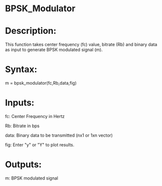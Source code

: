 # BPSK_Modulator


# Description:
  This function takes center frequency (fc) value, bitrate (Rb) and binary data as
  input to generate BPSK modulated signal (m).


# Syntax:

  m = bpsk_modulator(fc,Rb,data,fig)


# Inputs:

  fc: Center Frequency in Hertz
  
  Rb: Bitrate in bps
  
  data: Binary data to be transmitted (nx1 or 1xn vector)
  
  fig: Enter "y" or "Y" to plot results.


# Outputs:

  m: BPSK modulated signal
